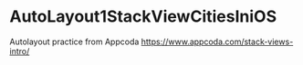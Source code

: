 # AutoLayout1StackViewCitiesIniOS

Autolayout practice from Appcoda
https://www.appcoda.com/stack-views-intro/
